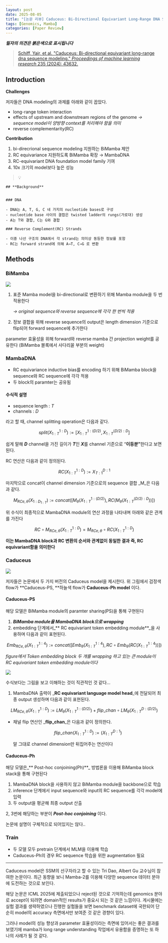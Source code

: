 ```yaml
---
layout: post
date: 2025-08-05
title: "[논문 리뷰] Caduceus: Bi-Directional Equivariant Long-Range DNA Sequence Modeling"
tags: [Genomics, Mamba]
categories: [Paper Review]
---
```


<span class="notion-red">_**필자의 의견은 붉은색으로 표시됩니다**_</span>


> [Schiff, Yair, et al. "Caduceus: Bi-directional equivariant long-range dna sequence modeling." ](https://pmc.ncbi.nlm.nih.gov/articles/PMC12189541/)[_Proceedings of machine learning research_](https://pmc.ncbi.nlm.nih.gov/articles/PMC12189541/)[ 235 (2024): 43632.](https://pmc.ncbi.nlm.nih.gov/articles/PMC12189541/)



## Introduction


**Challenges**


저자들은 DNA modeling의 과제를 아래와 같이 꼽았다.

- long-range token interaction
- effects of upstream and downstream regions of the genome 
_→ sequence model이 양방향 context를 처리해야 함을 의미_
- reverse complementarity(RC)

**Contribution**

1. bi-direcrional sequence modeling 지원하는 BiMamba 제안
1. RC equivariance 지원하도록 BiMamba 확장 → MambaDNA
1. RC-equivariant DNA foundation model family 기여
1. 10x 크기의 model보다 높은 성능

> 💡 


	## **Background**


	### DNA

	- DNA는 A, T, G, C 네 가지의 nucleotide bases로 구성
	- nucleotide base 사이의 결합은 twisted ladder의 rungs(가로대) 생성
	- A는 T와 결합, C는 G와 결합

	### Reverse Complement(RC) Strands

	- 이중 나선 구조의 DNA에서 각 strand는 의미상 동등한 정보를 포함
	- RC는 forward strand에 의해 A→T, C→G 로 변환


## Methods



### BiMamba


![](https://prod-files-secure.s3.us-west-2.amazonaws.com/542b861c-36a8-4051-84e5-8804b6728dba/2c247d59-7815-4980-99f0-8f0d21f445a7/image.png?X-Amz-Algorithm=AWS4-HMAC-SHA256&X-Amz-Content-Sha256=UNSIGNED-PAYLOAD&X-Amz-Credential=ASIAZI2LB466TLSKFXXY%2F20251013%2Fus-west-2%2Fs3%2Faws4_request&X-Amz-Date=20251013T200113Z&X-Amz-Expires=3600&X-Amz-Security-Token=IQoJb3JpZ2luX2VjEKT%2F%2F%2F%2F%2F%2F%2F%2F%2F%2FwEaCXVzLXdlc3QtMiJGMEQCIBqg6l8htvO7jnn3%2BwIHy86C2Eks80y8WTopTquGuUU9AiByykxnaSXgCSnpL33oDIf%2FblRhRZeUo9XA%2BBj4fyj89ir%2FAwhNEAAaDDYzNzQyMzE4MzgwNSIMprviO3wBVWKcMf9dKtwDfyEpxrxShziTyjzLYw%2BImHovymV58sf16unSWSuwvaC%2FpGBzzQYFkacaID0XdhKFYuJmboA1TBMav4iATBAG%2Bxtxa7M1FryKsf9kCPkxPmPjmj4FT4fpPu7vuEPSfulrTAX0VsisY%2ByD%2BcSKrOKDQ0QsEnG3Q8TPTSF84rOke6mxBOlpzOE%2FJSxJOUG5EkmGK%2FZhMus4xqhaHxWtihRPkqY7RSfpNmat8Uq3BQ66ABvor%2BTQ9nm8fPsDvY26ledlyLY3dlZyfdrj6%2FAximhHUCGoFt0ijmpeZPtOynNYm40rVoQOHNh55l2mfh2bNNNTr%2BKYA6H0LnNzEkKq4dBls%2BXSGqK76%2Biez9e%2FWx4sroe47KHojsqEGhVcTrF6oG4S4pSalEoIGqH8i43qaCgzLyPxDJz3rYsJDUMotCam7VVp%2BiHLXjxd7R3sDBvdp1cFeWd4J9u5EBvqN0AymueJscr4uZ9Ikx%2B1vTLcIAsBHQ7KeQrvFVCrBCyHnD5ww21rshw3qL9pr0K4bLUrrt3plerodNsqg6LY7qtdIBwdO6QRcBhpM8zWOkiZjNe6z1OQGeMO7dn%2BHaPuiPOtd%2FUfBskvozgBrbcZBLSc4a0uIkebWqP8oWmzw5YSO4kw4rO1xwY6pgEzkjh9kgW%2F9l2xrimcyk7w91%2FsRjx2sxQZpxzwTZ%2FQ6jov8Ywl4JTTy2ktPDKUN%2Fo1IO8X9%2BYrXrhmPVMpD7jfJ4C2Vsx9ZkaJ2vm1T6qt%2BDzwmmLUWdmgCMTh6E1rFF8yw1bMXYlytu0b7IYVgBsS50EKcxhuuwTZFnr8OYEtb6EkNb5rUML7fEY%2B4w4nA4Rdo0xsZN4NV8bicU4EE4AX9VpyhdQm&X-Amz-Signature=d0e3d0c247c4d6c4e07979771596790c154d5b2860d18e137a550d9fb9cdd28d&X-Amz-SignedHeaders=host&x-amz-checksum-mode=ENABLED&x-id=GetObject)

1. 표준 Mamba model을 bi-directional로 변환하기 위해 Mamba module을 두 번 적용한다

	_→ original sequence와 reverse sequence에 각각 한 번씩 적용_

1. 정보 결합을 위해 reverse sequence의 output은 length dimension 기준으로 flip되어 forward sequence에 추가한다

parameter 효율성을 위해 forward와 reverse mamba 간 projection weight를 공유한다 (BiMamba 블록에서 사다리꼴 부분의 weight)



### MambaDNA

- RC equivariance inductive bias를 encoding 하기 위해 BiMamba block을 sequence와 RC sequence에 각각 적용
- 두 block의 paramter는 공유됨


#### 수식적 설명

- sequence length : _T_
- channels : _D_

라고 할 때,  channel splitting operation은 다음과 같다.


$$
split(X^{1:D}_{1:T}):=[X^{1:(D/2)}_{1:T},X^{(D/2):D}_{1:T}]
$$


<span class="notion-red">쉽게 말해 </span><span class="notion-red">_**D**_</span><span class="notion-red"> channel을 가진 길이가 </span><span class="notion-red">_**T**_</span><span class="notion-red">인 </span><span class="notion-red">_**X**_</span><span class="notion-red">를 channel 기준으로 “</span><span class="notion-red">**이등분”**</span><span class="notion-red">한다고 보면 된다.</span>


RC 연산은 다음과 같이 정의된다.


$$
RC(X^{1:D}_{1:T}):=X^{D:1}_{T:1}
$$


마지막으로 concat이 channel dimension 기준으로의 sequence 결합 _M_은 다음과 같다.


$$
M_{RCe,\theta}(X_{1:D_{1:T}}):=concat([M_{\theta}(X^{1:(D/2)}_{1:T}),RC(M_{\theta}(X^{(D/2):D}_{1:T}))])
$$


위 수식이 최종적으로 MambaDNA module의 연산 과정을 나타내며 아래와 같은 관계를 가진다


$$
RC\circ M_{RCe,\theta}(X^{1:D}_{1:T}) = M_{RCe,\theta} \circ RC(X^{1:D}_{1:T})
$$


**이는 MambaDNA block과 RC 변환의 순서와 관계없이 동일한 결과 즉, RC equivariant함을 의미한다**



### Caduceus


![](https://prod-files-secure.s3.us-west-2.amazonaws.com/542b861c-36a8-4051-84e5-8804b6728dba/f94a60d7-8145-473b-aef9-7c68d3ec604a/image.png?X-Amz-Algorithm=AWS4-HMAC-SHA256&X-Amz-Content-Sha256=UNSIGNED-PAYLOAD&X-Amz-Credential=ASIAZI2LB466TLSKFXXY%2F20251013%2Fus-west-2%2Fs3%2Faws4_request&X-Amz-Date=20251013T200113Z&X-Amz-Expires=3600&X-Amz-Security-Token=IQoJb3JpZ2luX2VjEKT%2F%2F%2F%2F%2F%2F%2F%2F%2F%2FwEaCXVzLXdlc3QtMiJGMEQCIBqg6l8htvO7jnn3%2BwIHy86C2Eks80y8WTopTquGuUU9AiByykxnaSXgCSnpL33oDIf%2FblRhRZeUo9XA%2BBj4fyj89ir%2FAwhNEAAaDDYzNzQyMzE4MzgwNSIMprviO3wBVWKcMf9dKtwDfyEpxrxShziTyjzLYw%2BImHovymV58sf16unSWSuwvaC%2FpGBzzQYFkacaID0XdhKFYuJmboA1TBMav4iATBAG%2Bxtxa7M1FryKsf9kCPkxPmPjmj4FT4fpPu7vuEPSfulrTAX0VsisY%2ByD%2BcSKrOKDQ0QsEnG3Q8TPTSF84rOke6mxBOlpzOE%2FJSxJOUG5EkmGK%2FZhMus4xqhaHxWtihRPkqY7RSfpNmat8Uq3BQ66ABvor%2BTQ9nm8fPsDvY26ledlyLY3dlZyfdrj6%2FAximhHUCGoFt0ijmpeZPtOynNYm40rVoQOHNh55l2mfh2bNNNTr%2BKYA6H0LnNzEkKq4dBls%2BXSGqK76%2Biez9e%2FWx4sroe47KHojsqEGhVcTrF6oG4S4pSalEoIGqH8i43qaCgzLyPxDJz3rYsJDUMotCam7VVp%2BiHLXjxd7R3sDBvdp1cFeWd4J9u5EBvqN0AymueJscr4uZ9Ikx%2B1vTLcIAsBHQ7KeQrvFVCrBCyHnD5ww21rshw3qL9pr0K4bLUrrt3plerodNsqg6LY7qtdIBwdO6QRcBhpM8zWOkiZjNe6z1OQGeMO7dn%2BHaPuiPOtd%2FUfBskvozgBrbcZBLSc4a0uIkebWqP8oWmzw5YSO4kw4rO1xwY6pgEzkjh9kgW%2F9l2xrimcyk7w91%2FsRjx2sxQZpxzwTZ%2FQ6jov8Ywl4JTTy2ktPDKUN%2Fo1IO8X9%2BYrXrhmPVMpD7jfJ4C2Vsx9ZkaJ2vm1T6qt%2BDzwmmLUWdmgCMTh6E1rFF8yw1bMXYlytu0b7IYVgBsS50EKcxhuuwTZFnr8OYEtb6EkNb5rUML7fEY%2B4w4nA4Rdo0xsZN4NV8bicU4EE4AX9VpyhdQm&X-Amz-Signature=a2cc61eea49aa60a04081e31ab4546a6a5f9e848605ef2eda466c63b8b08543a&X-Amz-SignedHeaders=host&x-amz-checksum-mode=ENABLED&x-id=GetObject)


저자들은 논문에서 두 가지 버전의 Caduceus model을 제시한다. 위 그림에서 검정색 flow가 **Caduceus-PS, **하늘색 flow가 **Caduceus-Ph model** 이다.



#### Caduceus-PS


해당 모델은 BiMamba module의 paramter sharing(PS)을 통해 구현된다

1. _**BiMamba module을 MambaDNA block으로 wrapping**_
1. embedding 단계에서_** RC equivariant token embedding module**_을 사용하며 다음과 같이 표현된다.

$$
Emb_{RCe,\theta}(X^{1:4}_{1:T}):=concat([Emb_{\theta}(X^{1:4}_{1:T}),RC \circ Emb_{\theta}(RC(X^{1:4}_{1:T}))])
$$


_figure에서 Token embedding block 두 개를 wrapping 하고 있는 큰 module이 RC equivariant token embedding module이다_


![](https://prod-files-secure.s3.us-west-2.amazonaws.com/542b861c-36a8-4051-84e5-8804b6728dba/b175e4da-71eb-4e91-8c23-a06dabe673c9/image.png?X-Amz-Algorithm=AWS4-HMAC-SHA256&X-Amz-Content-Sha256=UNSIGNED-PAYLOAD&X-Amz-Credential=ASIAZI2LB466TLSKFXXY%2F20251013%2Fus-west-2%2Fs3%2Faws4_request&X-Amz-Date=20251013T200113Z&X-Amz-Expires=3600&X-Amz-Security-Token=IQoJb3JpZ2luX2VjEKT%2F%2F%2F%2F%2F%2F%2F%2F%2F%2FwEaCXVzLXdlc3QtMiJGMEQCIBqg6l8htvO7jnn3%2BwIHy86C2Eks80y8WTopTquGuUU9AiByykxnaSXgCSnpL33oDIf%2FblRhRZeUo9XA%2BBj4fyj89ir%2FAwhNEAAaDDYzNzQyMzE4MzgwNSIMprviO3wBVWKcMf9dKtwDfyEpxrxShziTyjzLYw%2BImHovymV58sf16unSWSuwvaC%2FpGBzzQYFkacaID0XdhKFYuJmboA1TBMav4iATBAG%2Bxtxa7M1FryKsf9kCPkxPmPjmj4FT4fpPu7vuEPSfulrTAX0VsisY%2ByD%2BcSKrOKDQ0QsEnG3Q8TPTSF84rOke6mxBOlpzOE%2FJSxJOUG5EkmGK%2FZhMus4xqhaHxWtihRPkqY7RSfpNmat8Uq3BQ66ABvor%2BTQ9nm8fPsDvY26ledlyLY3dlZyfdrj6%2FAximhHUCGoFt0ijmpeZPtOynNYm40rVoQOHNh55l2mfh2bNNNTr%2BKYA6H0LnNzEkKq4dBls%2BXSGqK76%2Biez9e%2FWx4sroe47KHojsqEGhVcTrF6oG4S4pSalEoIGqH8i43qaCgzLyPxDJz3rYsJDUMotCam7VVp%2BiHLXjxd7R3sDBvdp1cFeWd4J9u5EBvqN0AymueJscr4uZ9Ikx%2B1vTLcIAsBHQ7KeQrvFVCrBCyHnD5ww21rshw3qL9pr0K4bLUrrt3plerodNsqg6LY7qtdIBwdO6QRcBhpM8zWOkiZjNe6z1OQGeMO7dn%2BHaPuiPOtd%2FUfBskvozgBrbcZBLSc4a0uIkebWqP8oWmzw5YSO4kw4rO1xwY6pgEzkjh9kgW%2F9l2xrimcyk7w91%2FsRjx2sxQZpxzwTZ%2FQ6jov8Ywl4JTTy2ktPDKUN%2Fo1IO8X9%2BYrXrhmPVMpD7jfJ4C2Vsx9ZkaJ2vm1T6qt%2BDzwmmLUWdmgCMTh6E1rFF8yw1bMXYlytu0b7IYVgBsS50EKcxhuuwTZFnr8OYEtb6EkNb5rUML7fEY%2B4w4nA4Rdo0xsZN4NV8bicU4EE4AX9VpyhdQm&X-Amz-Signature=bbb9d5b382046786afc83486b943ae9d5ad30767245d7e82b8bcdb927b2d0a11&X-Amz-SignedHeaders=host&x-amz-checksum-mode=ENABLED&x-id=GetObject)


<span class="notion-red">수식보다는 그림을 보고 이해하는 것이 직관적인 것 같다…</span>

1. MambaDNA 출력이 _**RC equivariant language model head**_에 전달되어 최종 output 생성하며 다음과 같이 표현된다.

$$
LM_{RCe,\theta}(X^{1:D}_{1:T}):= LM_{\theta}(X^{1:(D/2)}_{1:T})+flip\_chan\circ LM_{\theta}(X^{D:(D/2)}_{1:T})
$$

- 채널 flip 연산인 _**flip\_chan**_은 다음과 같이 정의한다.

	$$
	flip\_chan(X^{1:D}_{1:T}):=(X^{D:1}_{1:T})
	$$


	말 그대로 channel dimension만 뒤집어주는 연산이다



#### Caduceus-Ph


해당 모델은_** Post-hoc conjoining(Ph)**_ 방법론을 이용해 BiMamba block stack을 통해 구현된다

1. MambaDNA block을 사용하지 않고 BiMamba module을 backbone으로 학습
1. inference 단계에서 input sequence와 input의 RC sequence를 각각 model에 입력
1. 두 output을 평균해 최종 output 산출

2, 3번에 해당하는 부분이 _**Post-hoc conjoining**_ 이다.


<span class="notion-red">논문에 설명이 구체적으로 되어있지는 않다..</span>



### Train

- 두 모델 모두 pretrain 단계에서 MLM을 이용해 학습
- Caduceus-Ph의 경우 RC sequence 학습을 위한 augmentation 필요

---


<span class="notion-red">Caduceus model은 SSM의 선구자라고 할 수 있는 Tri Dao, Albert Gu 교수님이 참여한 논문이다. 최근 동향을 보니 Mamba-2를 이용해 다양한 sequence 데이터 분야에 도전하는 것으로 보인다.</span>


<span class="notion-red">해당 논문은 ICML 2025에 제출되었으나 reject된 것으로 기억하는데 genomics 분야로 accept이 되려면 domain적인 results가 중요시 되는 것 같은 느낌이다. 게시물에는 실험 결과를 생략하였으나 진행한 실험들을 보면 benchmark dataset에 국한되어 단순히 model의 accuracy 측면에서만 보여준 것 같은 경향이 있다.</span>


<span class="notion-red">그러나 model의 성능 향상과 parameter 효율성이라는 측면에 있어서는 좋은 결과를 보였기에 mamba가 long range understanding 작업에서 유용함을 증명하는 또 하나의 사례가 될 것 같다.</span>

